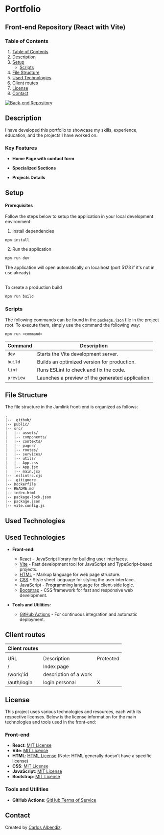 # Portfolio

## Front-end Repository (React with Vite)

### Table of Contents

1. [Table of Contents](#table-of-contents)
2. [Description](#description)
3. [Setup](#setup)
    - [Scripts](#scripts)
4. [File Structure](#file-structure)
5. [Used Technologies](#used-technologies)
6. [Client routes](#client-routes)
7. [License](#license)
8. [Contact](#contact)

[![Back-end Repository](https://img.shields.io/badge/Back--end-Repository-blue?style=for-the-badge&logo=github)](https://github.com/illocarlos/portServer)

 ## Description
 
I have developed this portfolio to showcase my skills, experience, education, and the projects I have worked on.

### Key Features

- **Home Page with contact form** 

- **Specialized Sections** 

- **Projects Details** 


## Setup

#### Prerequisites

Follow the steps below to setup the application in your local development environment:

1. Install dependencies

```bash
npm install
```

2. Run the application

```bash
npm run dev
```

The application will open automatically on localhost (port 5173 if it's not in use already).

<br/>
To create a production build

```bash
npm run build
```

### Scripts

The following commands can be found in the [`package.json`](./package.json) file in the project root. To execute them, simply use the command the following way:

```
npm run <command>
```

| Command      | Description                                       |
| ------------ | --------------------------------------------------|
| `dev`        | Starts the Vite development server.               |
| `build`      | Builds an optimized version for production.       |
| `lint`       | Runs ESLint to check and fix the code.            |
| `preview`    | Launches a preview of the generated application.  |

## File Structure

The file structure in the Jamlink front-end is organized as follows:

```plaintext
.
|-- .github/
|-- public/  
|-- src/
|   |-- assets/
|   |-- components/
|   |-- contexts/
|   |-- pages/
|   |-- routes/
|   |-- services/
|   |-- utils/
|   |-- App.css
|   |-- App.jsx
|   |-- main.jsx
|-- .eslintrc.cjs
|-- .gitignore
|-- Dockerfile
|-- README.md
|-- index.html
|-- package-lock.json
|-- package.json
|-- vite.config.js

```

## Used Technologies
## Used Technologies

- **Front-end:**
  - [React](https://reactjs.org/) - JavaScript library for building user interfaces.
  - [Vite](https://vitejs.dev/) - Fast development tool for JavaScript and TypeScript-based projects.
  - [HTML](https://developer.mozilla.org/en-US/docs/Web/HTML) - Markup language for web page structure.
  - [CSS](https://developer.mozilla.org/en-US/docs/Web/CSS) - Style sheet language for styling the user interface.
  - [JavaScript](https://developer.mozilla.org/en-US/docs/Web/JavaScript) - Programming language for client-side logic.
  - [Bootstrap](https://getbootstrap.com/) - CSS framework for fast and responsive web development.

- **Tools and Utilities:**
  - [GitHub Actions](https://github.com/features/actions) - For continuous integration and automatic deployment.

## Client routes

| Client routes       |                         |           |
|---------------------|-------------------------|-----------|
|                     |                         |           |
|         URL         |      Description        | Protected |
| /                   | Index page              |           |
| /work/:id           | description of a work   |           |
| /auth/login         | login personal          |     X     |

## License

This project uses various technologies and resources, each with its respective licenses. Below is the license information for the main technologies and tools used in the front-end:

### Front-end
- **React**: [MIT License](https://opensource.org/licenses/MIT)
- **Vite**: [MIT License](https://opensource.org/licenses/MIT)
- **HTML**: [HTML License](https://opensource.org/licenses/MIT) (Note: HTML generally doesn't have a specific license)
- **CSS**: [MIT License](https://opensource.org/licenses/MIT)
- **JavaScript**: [MIT License](https://opensource.org/licenses/MIT)
- **Bootstrap**: [MIT License](https://opensource.org/licenses/MIT)

### Tools and Utilities

- **GitHub Actions**: [GitHub Terms of Service](https://docs.github.com/en/github/site-policy/github-terms-of-service)


## Contact

Created by [Carlos Albendiz](https://github.com/illocarlos). 